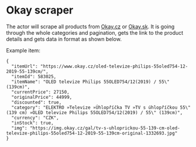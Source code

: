 # Okay scraper

The actor will scrape all products from [Okay.cz](https://www.okay.cz/) or [Okay.sk](https://www.okay.sk/). 
It is going through the whole categories and pagination, gets the link to the product details and gets data in format as shown below.

Example item:
``` 
{
  "itemUrl": "https://www.okay.cz/oled-televize-philips-55oled754-12-2019-55-139cm/",
  "itemId": 583025,
  "itemName": "OLED televize Philips 55OLED754/12(2019) / 55\" (139cm)",
  "currentPrice": 27150,
  "originalPrice": 44999,
  "discounted": true,
  "category": "ELEKTRO »Televize »Úhlopříčka TV »TV s úhlopříčkou 55\" (139 cm) »OLED televize Philips 55OLED754/12(2019) / 55\" (139cm)",
  "currency": "CZK",
  "inStock": true,
  "img": "https://img.okay.cz/gal/tv-s-uhloprickou-55-139-cm-oled-televize-philips-55oled754-12-2019-55-139cm-original-1332693.jpg"
}
```
